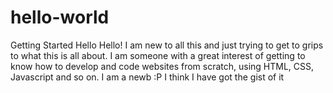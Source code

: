 # hello-world
Getting Started
Hello Hello! I am new to all this and just trying to get to grips to what this is all about. I am someone with a great interest of getting to know how to develop and code websites from scratch, using HTML, CSS, Javascript and so on. I am a newb :P
I think I have got the gist of it 
